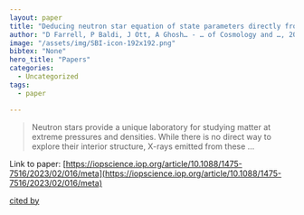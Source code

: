 ```yaml
---
layout: paper
title: "Deducing neutron star equation of state parameters directly from telescope spectra with uncertainty-aware machine learning"
author: "D Farrell, P Baldi, J Ott, A Ghosh… - … of Cosmology and …, 2023 - iopscience.iop.org"
image: "/assets/img/SBI-icon-192x192.png"
bibtex: "None"
hero_title: "Papers"
categories:
  - Uncategorized
tags:
  - paper

---
```

>Neutron stars provide a unique laboratory for studying matter at extreme pressures and densities. While there is no direct way to explore their interior structure, X-rays emitted from these …

Link to paper: [https://iopscience.iop.org/article/10.1088/1475-7516/2023/02/016/meta](https://iopscience.iop.org/article/10.1088/1475-7516/2023/02/016/meta)

[cited by](https://scholar.google.com/scholar?cites=10746700695326616239&as_sdt=2005&sciodt=0,5&hl=en&num=20)
